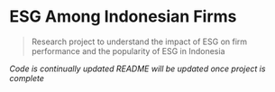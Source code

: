 # ESG Among Indonesian Firms
> Research project to understand the impact of ESG on firm performance and the popularity of ESG in Indonesia

*Code is continually updated*
*README will be updated once project is complete*
